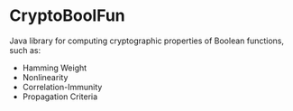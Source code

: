 # CryptoBoolFun
Java library for computing cryptographic properties of Boolean functions, such as:

* Hamming Weight
* Nonlinearity
* Correlation-Immunity
* Propagation Criteria
